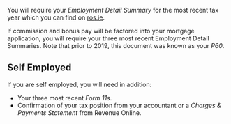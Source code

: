 You will require your *Employment Detail Summary* for the most recent tax year which you can find on [ros.ie](https://www.ros.ie/myaccount-web/sign_in.html?execution=e2s1).

If commission and bonus pay will be factored into your mortgage application, you will require your three most recent Employment Detail Summaries. 
 Note that prior to 2019, this document was known as your *P60*.


## Self Employed

If you are self employed, you will need in addition:

* Your three most recent *Form 11s*.
* Confirmation of your tax position from your accountant or a *Charges & Payments Statement* from Revenue Online.
